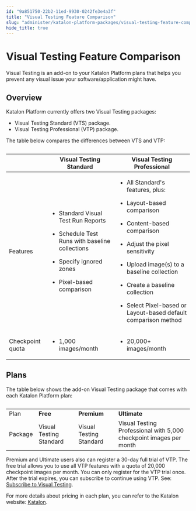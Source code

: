 ```yaml
---
id: "9a851750-22b2-11ed-9930-0242fe3e4a3f"
title: "Visual Testing Feature Comparison"
slug: "administer/katalon-platform-packages/visual-testing-feature-comparison"
hide_title: true
---
```


# <a id="concept-5562" class="anchor_top_offset"/><a id="ariaid-title1" class="anchor_top_offset"/>Visual Testing Feature Comparison

<p xmlns="http://www.w3.org/1999/xhtml" className="shortdesc"><span className="ph">Visual Testing</span> is an add-on to your <span className="ph">Katalon Platform</span> plans that helps you prevent any visual issue your software/application might have.</p> 

## Overview 

<div xmlns="http://www.w3.org/1999/xhtml" className="p"><span className="ph">Katalon Platform</span> currently offers two <span className="ph">Visual Testing</span> packages:<ul className="ul"><li className="li"><span className="ph">Visual Testing Standard (VTS)</span> package.</li><li className="li"><span className="ph">Visual Testing Professional (VTP)</span> package.</li></ul></div>
<p xmlns="http://www.w3.org/1999/xhtml" className="p">The table below compares the differences between VTS and VTP:</p> 
<div xmlns="http://www.w3.org/1999/xhtml" className="p"><table className="table anchor_top_offset" id="concept-5562__f79ad0de-02a8-4314-af95-b85b8bbf79a6"><caption /><colgroup><col style={{width: '33.33333333333333%'}} /><col style={{width: '33.33333333333333%'}} /><col style={{width: '33.33333333333333%'}} /></colgroup><thead className="thead"><tr className><th className="entry anchor_top_offset" id="concept-5562__f79ad0de-02a8-4314-af95-b85b8bbf79a6__entry__1" /><th className="entry anchor_top_offset" id="concept-5562__f79ad0de-02a8-4314-af95-b85b8bbf79a6__entry__2">Visual Testing Standard</th><th className="entry anchor_top_offset" id="concept-5562__f79ad0de-02a8-4314-af95-b85b8bbf79a6__entry__3">Visual Testing Professional</th></tr></thead><tbody className="tbody"><tr className><td className="entry" headers="concept-5562__f79ad0de-02a8-4314-af95-b85b8bbf79a6__entry__1 concept-5562__f79ad0de-02a8-4314-af95-b85b8bbf79a6__entry__2 concept-5562__f79ad0de-02a8-4314-af95-b85b8bbf79a6__entry__3 ">Features</td><td className="entry" headers="concept-5562__f79ad0de-02a8-4314-af95-b85b8bbf79a6__entry__1 concept-5562__f79ad0de-02a8-4314-af95-b85b8bbf79a6__entry__2 concept-5562__f79ad0de-02a8-4314-af95-b85b8bbf79a6__entry__3 "><ul className="ul"><li className="li"><p className="p">Standard Visual Test Run Reports</p></li><li className="li"><p className="p">Schedule Test Runs with baseline collections</p></li><li className="li"><p className="p">Specify ignored zones</p></li><li className="li"><p className="p">Pixel-based comparison</p></li></ul></td><td className="entry" headers="concept-5562__f79ad0de-02a8-4314-af95-b85b8bbf79a6__entry__1 concept-5562__f79ad0de-02a8-4314-af95-b85b8bbf79a6__entry__2 concept-5562__f79ad0de-02a8-4314-af95-b85b8bbf79a6__entry__3 "><ul className="ul"><li className="li"><p className="p">All Standard's features, plus:</p></li><li className="li"><p className="p">Layout-based comparison</p></li><li className="li"><p className="p">Content-based comparison</p></li><li className="li"><p className="p">Adjust the pixel sensitivity</p></li><li className="li"><p className="p">Upload image(s) to a baseline collection</p></li><li className="li"><p className="p">Create a baseline collection</p></li><li className="li"><p className="p">Select Pixel-based or Layout-based default comparison method</p></li></ul></td></tr><tr className><td className="entry" headers="concept-5562__f79ad0de-02a8-4314-af95-b85b8bbf79a6__entry__1 concept-5562__f79ad0de-02a8-4314-af95-b85b8bbf79a6__entry__2 concept-5562__f79ad0de-02a8-4314-af95-b85b8bbf79a6__entry__3 ">Checkpoint quota</td><td className="entry" headers="concept-5562__f79ad0de-02a8-4314-af95-b85b8bbf79a6__entry__1 concept-5562__f79ad0de-02a8-4314-af95-b85b8bbf79a6__entry__2 concept-5562__f79ad0de-02a8-4314-af95-b85b8bbf79a6__entry__3 "><ul className="ul"><li className="li">1,000 images/month</li></ul></td><td className="entry" headers="concept-5562__f79ad0de-02a8-4314-af95-b85b8bbf79a6__entry__1 concept-5562__f79ad0de-02a8-4314-af95-b85b8bbf79a6__entry__2 concept-5562__f79ad0de-02a8-4314-af95-b85b8bbf79a6__entry__3 "><ul className="ul"><li className="li">20,000+ images/month</li></ul></td></tr></tbody></table></div>

## Plans

<div xmlns="http://www.w3.org/1999/xhtml" className="p">The table below shows the add-on <span className="ph">Visual Testing</span> package that comes with each <span className="ph">Katalon Platform</span> plan:<table className="table anchor_top_offset" id="concept-5562__5647242f-241a-4325-9bb1-1f43a4cfc641"><caption /><colgroup><col style={{width: '100%'}} /><col /><col /><col /></colgroup><tbody className="tbody"><tr className="rowsep-1"><td className="entry">Plan</td><td className="entry"><strong className="ph b">Free</strong></td><td className="entry"><strong className="ph b">Premium</strong></td><td className="entry"><strong className="ph b">Ultimate</strong></td></tr><tr className><td className="entry">Package</td><td className="entry">Visual Testing Standard</td><td className="entry">Visual Testing Standard</td><td className="entry">Visual Testing Professional with 5,000 checkpoint images per month</td></tr></tbody></table></div>
<p xmlns="http://www.w3.org/1999/xhtml" className="p"><span className="ph">Premium</span> and <span className="ph">Ultimate</span> users also can register a 30-day full trial of VTP. The free trial allows you to use all VTP features with a quota of 20,000 checkpoint images per month. You can only register for the VTP trial once. After the trial expires, you can subscribe to continue using VTP. See: <a className="xref" href="/administer/administration-tasks/subscription-management/visual-testing-subscription/subscribe-to-visual-testing">Subscribe to Visual Testing</a>.</p> 
<p xmlns="http://www.w3.org/1999/xhtml" className="p">For more details about pricing in each plan, you can refer to the Katalon website: <a className="xref j-external-link" href="https://katalon.com/pricing/" target="_blank">Katalon</a>.</p> 
